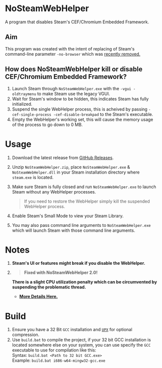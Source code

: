 # NoSteamWebHelper
 A program that disables Steam's CEF/Chromium Embedded Framework.

## Aim
This program was created with the intent of replacing of Steam's command-line parameter `-no-browser` which was [recently removed.](https://steamcommunity.com/groups/SteamClientBeta/discussions/3/3710433479207750727/?ctp=42)


## How does NoSteamWebHelper kill or disable CEF/Chromium Embedded Framework? 

1. Launch Steam through `NoSteamWebHelper.exe` with the `-vgui -oldtraymenu` to make Steam use the legacy VGUI.
2. Wait for Steam's window to be hidden, this indicates Steam has fully initialized.
3. Suspend the single WebHelper process, this is acheived by passing `-cef-single-process -cef-disable-breakpad` to the Steam's executable.
4. Empty the WebHelper's working set, this will cause the memory usage of the process to go down to 0 MB.

# Usage
1. Download the latest release from [GitHub Releases](https://github.com/Aetopia/NoSteamWebHelper/releases).

2. Unzip `NoSteamWebHelper.zip`, place `NoSteamWebHelper.exe` & `NoSteamWebHelper.dll` in your Steam installation directory where `steam.exe` is located.

3. Make sure Steam is fully closed and run `NoSteamWebHelper.exe` to launch Steam without any WebHelper processes.
    > If you need to restore the WebHelper simply kill the suspended WebHelper process.

4. Enable Steam's Small Mode to view your Steam Library.

5. You may also pass command line arguments to `NoSteamWebHelper.exe` which will launch Steam with those command line arguments.

# Notes
1. **Steam's UI or features might break if you disable the WebHelper.**
2. > **Fixed with NoSteamWebHelper 2.0!**

    **There is a slight CPU utilization penalty which can be circumvented by suspending the problematic thread.**
    - **[More Details Here.](https://gist.github.com/amitxv/0c454ba09a2feb3dd38f29c333f68c04?permalink_comment_id=4460606#gistcomment-4460606)**


# Build
1. Ensure you have a 32 Bit `GCC` installation and [`UPX`](https://upx.github.io/) for optional compression.
2. Use `build.bat` to compile the project, if your 32 bit GCC installation is located somewhere else on your system, you can use specify the `GCC` executable to use for compilation like this:   
    Syntax: `build.bat <Path to 32 bit GCC.exe>`         
    Example: `build.bat i686-w64-mingw32-gcc.exe`
